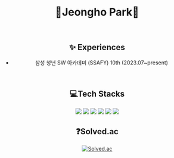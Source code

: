 <div align="center">

# 🙌Jeongho Park🙌
<br>

## ✨ Experiences
- 삼성 청년 SW 아카데미 (SSAFY) 10th (2023.07~present)
<br>
    
## 💻Tech Stacks
<img src="https://img.shields.io/badge/springboot-6DB33F?style=for-the-badge&logo=SpringBoot&logoColor=black">
<img src="https://img.shields.io/badge/vuejs-4FC08D?style=for-the-badge&logo=vue.js&logoColor=black">
<img src="https://img.shields.io/badge/Java-007396?style=for-the-badge&logo=Java&logoColor=black">
<img src="https://img.shields.io/badge/Lua-2C2D72?style=for-the-badge&logo=Lua&logoColor=black">
<img src="https://img.shields.io/badge/MYSQL-4479A1?style=for-the-badge&logo=MySQL&logoColor=black">
<img src="https://img.shields.io/badge/PHP-777BB4?style=for-the-badge&logo=PHP&logoColor=black">
<br/>

## ❓Solved.ac

[![Solved.ac](http://mazassumnida.wtf/api/v2/generate_badge?boj=cuzzzu1318)](https://solved.ac/cuzzzu1318)
</div>




